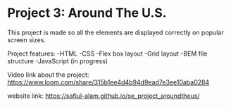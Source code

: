 # Project 3: Around The U.S.

This project is made so all the elements are displayed correctly on popular screen sizes.

Project features:
-HTML
-CSS
-Flex box layout
-Grid layout
-BEM file structure
-JavaScript (in progress)

Video link about the project:
https://www.loom.com/share/315b1ee4d4b94d9ead7e3ee10aba0284

website link:
https://safiul-alam.github.io/se_project_aroundtheus/
